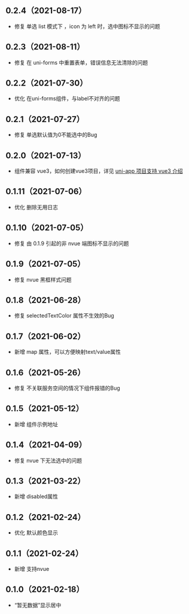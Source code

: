 ## 0.2.4（2021-08-17）
- 修复 单选 list 模式下 ，icon 为 left 时，选中图标不显示的问题
## 0.2.3（2021-08-11）
- 修复 在 uni-forms 中重置表单，错误信息无法清除的问题
## 0.2.2（2021-07-30）
- 优化 在uni-forms组件，与label不对齐的问题
## 0.2.1（2021-07-27）
- 修复 单选默认值为0不能选中的Bug
## 0.2.0（2021-07-13）
- 组件兼容 vue3，如何创建vue3项目，详见 [uni-app 项目支持 vue3 介绍](https://ask.dcloud.net.cn/article/37834)
## 0.1.11（2021-07-06）
- 优化 删除无用日志
## 0.1.10（2021-07-05）
- 修复 由 0.1.9 引起的非 nvue 端图标不显示的问题
## 0.1.9（2021-07-05）
- 修复 nvue 黑框样式问题
## 0.1.8（2021-06-28）
- 修复 selectedTextColor 属性不生效的Bug
## 0.1.7（2021-06-02）
- 新增 map 属性，可以方便映射text/value属性
## 0.1.6（2021-05-26）
- 修复 不关联服务空间的情况下组件报错的Bug
## 0.1.5（2021-05-12）
- 新增 组件示例地址
## 0.1.4（2021-04-09）
- 修复 nvue 下无法选中的问题
## 0.1.3（2021-03-22）
- 新增 disabled属性
## 0.1.2（2021-02-24）
- 优化 默认颜色显示
## 0.1.1（2021-02-24）
- 新增 支持nvue
## 0.1.0（2021-02-18）
- “暂无数据”显示居中
